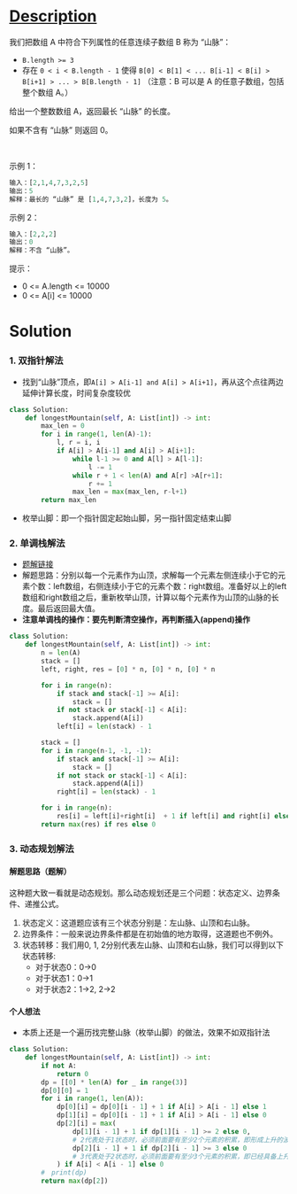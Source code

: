 # [Description](https://leetcode-cn.com/problems/longest-mountain-in-array)

我们把数组 A 中符合下列属性的任意连续子数组 B 称为 “山脉”：

- ```B.length >= 3```
- 存在 ```0 < i < B.length - 1``` 使得 ```B[0] < B[1] < ... B[i-1] < B[i] > B[i+1] > ... > B[B.length - 1]```
（注意：B 可以是 A 的任意子数组，包括整个数组 A。）

给出一个整数数组 A，返回最长 “山脉” 的长度。

如果不含有 “山脉” 则返回 0。

 

示例 1：
```python
输入：[2,1,4,7,3,2,5]
输出：5
解释：最长的 “山脉” 是 [1,4,7,3,2]，长度为 5。
```
示例 2：
```python
输入：[2,2,2]
输出：0
解释：不含 “山脉”。
```

提示：
- 0 <= A.length <= 10000
- 0 <= A[i] <= 10000

# Solution
### 1. 双指针解法
- 找到“山脉”顶点，即```A[i] > A[i-1] and A[i] > A[i+1]```，再从这个点往两边延伸计算长度，时间复杂度较优

```python
class Solution:
    def longestMountain(self, A: List[int]) -> int:
        max_len = 0
        for i in range(1, len(A)-1):
            l, r = i, i
            if A[i] > A[i-1] and A[i] > A[i+1]:
                while l-1 >= 0 and A[l] > A[l-1]:
                    l -= 1
                while r + 1 < len(A) and A[r] >A[r+1]:
                    r += 1
                max_len = max(max_len, r-l+1)
        return max_len
```
- 枚举山脚：即一个指针固定起始山脚，另一指针固定结束山脚

### 2. 单调栈解法
- [题解链接](https://leetcode-cn.com/problems/longest-mountain-in-array/solution/mo-ni-dan-diao-zhan-845-shu-zu-zhong-de-zui-chang-/)
- 解题思路：分别以每一个元素作为山顶，求解每一个元素左侧连续小于它的元素个数：left数组，右侧连续小于它的元素个数：right数组。准备好以上的left数组和right数组之后，重新枚举山顶，计算以每个元素作为山顶的山脉的长度。最后返回最大值。
- **注意单调栈的操作：要先判断清空操作，再判断插入(append)操作** 

```python
class Solution:
    def longestMountain(self, A: List[int]) -> int:
        n = len(A)
        stack = []
        left, right, res = [0] * n, [0] * n, [0] * n

        for i in range(n):
            if stack and stack[-1] >= A[i]:
                stack = []
            if not stack or stack[-1] < A[i]:
                stack.append(A[i])
            left[i] = len(stack) - 1

        stack = []
        for i in range(n-1, -1, -1):
            if stack and stack[-1] >= A[i]:
                stack = []
            if not stack or stack[-1] < A[i]:
                stack.append(A[i])
            right[i] = len(stack) - 1

        for i in range(n):
            res[i] = left[i]+right[i]  + 1 if left[i] and right[i] else 0
        return max(res) if res else 0
```

### 3. 动态规划解法
#### 解题思路（题解）
这种题大致一看就是动态规划。那么动态规划还是三个问题：状态定义、边界条件、递推公式。
1. 状态定义：这道题应该有三个状态分别是：左山脉、山顶和右山脉。
2. 边界条件：一般来说边界条件都是在初始值的地方取得，这道题也不例外。
3. 状态转移：我们用0, 1, 2分别代表左山脉、山顶和右山脉，我们可以得到以下状态转移:
	- 对于状态0：0->0
	- 对于状态1：0->1
	- 对于状态2：1->2, 2->2
#### 个人想法
- 本质上还是一个遍历找完整山脉（枚举山脚）的做法，效果不如双指针法
```python
class Solution:
    def longestMountain(self, A: List[int]) -> int:
        if not A:
            return 0
        dp = [[0] * len(A) for _ in range(3)]
        dp[0][0] = 1
        for i in range(1, len(A)):
            dp[0][i] = dp[0][i - 1] + 1 if A[i] > A[i - 1] else 1
            dp[1][i] = dp[0][i - 1] + 1 if A[i] > A[i - 1] else 0
            dp[2][i] = max(
                dp[1][i - 1] + 1 if dp[1][i - 1] >= 2 else 0,
				# 2代表处于1状态时，必须前面要有至少2个元素的积累，即形成上升的波段
                dp[2][i - 1] + 1 if dp[2][i - 1] >= 3 else 0
				# 3代表处于2状态时，必须前面要有至少3个元素的积累，即已经具备上升和初步下降的波段【没看懂】
            ) if A[i] < A[i - 1] else 0
        #　print(dp)
        return max(dp[2])
	
```